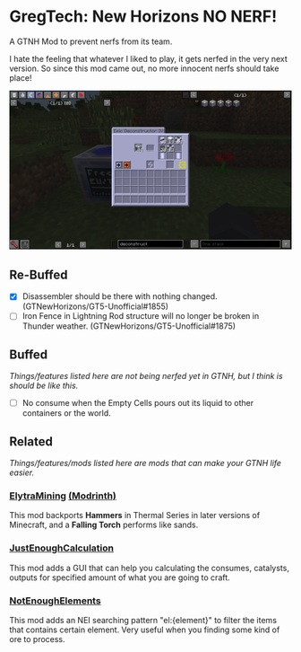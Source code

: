 # GregTech: New Horizons NO NERF!

A GTNH Mod to prevent nerfs from its team.

I hate the feeling that whatever I liked to play, it gets nerfed in the very next version. So since this mod came out, no more innocent nerfs should take place!

![Return of the Disassembler!](docs/disassembler.png)

## Re-Buffed

- [X] Disassembler should be there with nothing changed. (GTNewHorizons/GT5-Unofficial#1855)
- [ ] Iron Fence in Lightning Rod structure will no longer be broken in Thunder weather. (GTNewHorizons/GT5-Unofficial#1875)

## Buffed

_Things/features listed here are not being nerfed yet in GTNH, but I think is should be like this._

- [ ] No consume when the Empty Cells pours out its liquid to other containers or the world.

## Related

_Things/features/mods listed here are mods that can make your GTNH life easier._

### [ElytraMining](https://github.com/Taskeren/ElytraMining) [(Modrinth)](https://modrinth.com/mod/elytra-mining)

This mod backports **Hammers** in Thermal Series in later versions of Minecraft, and a **Falling Torch** performs like sands.

### [JustEnoughCalculation](https://github.com/Towdium/JustEnoughCalculation/tree/1.7.10)

This mod adds a GUI that can help you calculating the consumes, catalysts, outputs for specified amount of what you are going to craft.

### [NotEnoughElements](https://github.com/ElytraServers/NotEnoughElements)

This mod adds an NEI searching pattern "el:{element}" to filter the items that contains certain element. Very useful when you finding some kind of ore to process.
